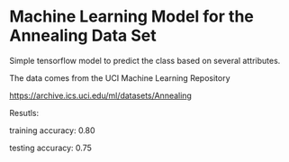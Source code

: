 # Machine Learning Model for the Annealing Data Set
Simple tensorflow model to predict the class based on several attributes.


The data comes from the UCI Machine Learning Repository 


https://archive.ics.uci.edu/ml/datasets/Annealing

Resutls:


training accuracy: 0.80


testing accuracy: 0.75